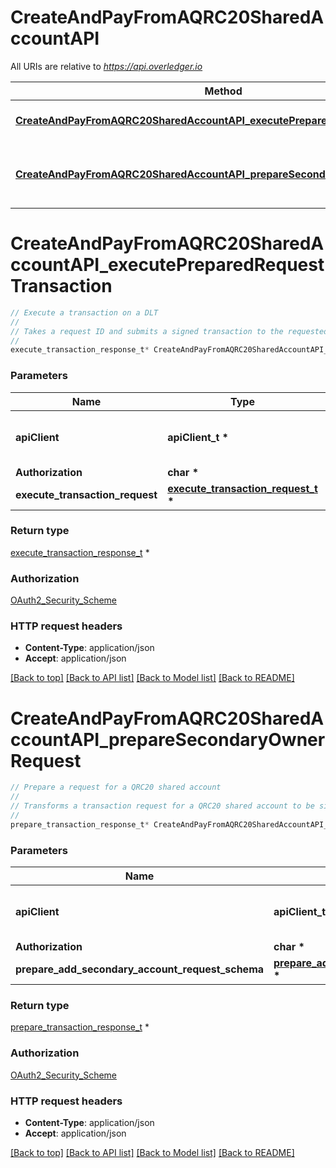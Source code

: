 # CreateAndPayFromAQRC20SharedAccountAPI

All URIs are relative to *https://api.overledger.io*

Method | HTTP request | Description
------------- | ------------- | -------------
[**CreateAndPayFromAQRC20SharedAccountAPI_executePreparedRequestTransaction**](CreateAndPayFromAQRC20SharedAccountAPI.md#CreateAndPayFromAQRC20SharedAccountAPI_executePreparedRequestTransaction) | **POST** /v2/execution/transaction | Execute a transaction on a DLT
[**CreateAndPayFromAQRC20SharedAccountAPI_prepareSecondaryOwnerRequest**](CreateAndPayFromAQRC20SharedAccountAPI.md#CreateAndPayFromAQRC20SharedAccountAPI_prepareSecondaryOwnerRequest) | **POST** /v2/preparation/secondaryaccountowner | Prepare a request for a QRC20 shared account


# **CreateAndPayFromAQRC20SharedAccountAPI_executePreparedRequestTransaction**
```c
// Execute a transaction on a DLT
//
// Takes a request ID and submits a signed transaction to the requested DLT.
//
execute_transaction_response_t* CreateAndPayFromAQRC20SharedAccountAPI_executePreparedRequestTransaction(apiClient_t *apiClient, char * Authorization, execute_transaction_request_t * execute_transaction_request);
```

### Parameters
Name | Type | Description  | Notes
------------- | ------------- | ------------- | -------------
**apiClient** | **apiClient_t \*** | context containing the client configuration |
**Authorization** | **char \*** |  | 
**execute_transaction_request** | **[execute_transaction_request_t](execute_transaction_request.md) \*** |  | 

### Return type

[execute_transaction_response_t](execute_transaction_response.md) *


### Authorization

[OAuth2_Security_Scheme](../README.md#OAuth2_Security_Scheme)

### HTTP request headers

 - **Content-Type**: application/json
 - **Accept**: application/json

[[Back to top]](#) [[Back to API list]](../README.md#documentation-for-api-endpoints) [[Back to Model list]](../README.md#documentation-for-models) [[Back to README]](../README.md)

# **CreateAndPayFromAQRC20SharedAccountAPI_prepareSecondaryOwnerRequest**
```c
// Prepare a request for a QRC20 shared account
//
// Transforms a transaction request for a QRC20 shared account to be signed and returns a request ID for executing. The supported types for this API are “Add Account”, which will add someone as an operator of your account so that they can make payments on your behalf, \"Remove Account\" which will remove someone as an operator of your account so that they can no longer make payments on your behalf and “Create Credit” for account operators to make a QRC20 token payment on behalf of the account owner. Successfully prepared transactions can then be executed using the /execution/transaction API
//
prepare_transaction_response_t* CreateAndPayFromAQRC20SharedAccountAPI_prepareSecondaryOwnerRequest(apiClient_t *apiClient, char * Authorization, prepare_add_secondary_account_request_schema_t * prepare_add_secondary_account_request_schema);
```

### Parameters
Name | Type | Description  | Notes
------------- | ------------- | ------------- | -------------
**apiClient** | **apiClient_t \*** | context containing the client configuration |
**Authorization** | **char \*** |  | 
**prepare_add_secondary_account_request_schema** | **[prepare_add_secondary_account_request_schema_t](prepare_add_secondary_account_request_schema.md) \*** |  | 

### Return type

[prepare_transaction_response_t](prepare_transaction_response.md) *


### Authorization

[OAuth2_Security_Scheme](../README.md#OAuth2_Security_Scheme)

### HTTP request headers

 - **Content-Type**: application/json
 - **Accept**: application/json

[[Back to top]](#) [[Back to API list]](../README.md#documentation-for-api-endpoints) [[Back to Model list]](../README.md#documentation-for-models) [[Back to README]](../README.md)

